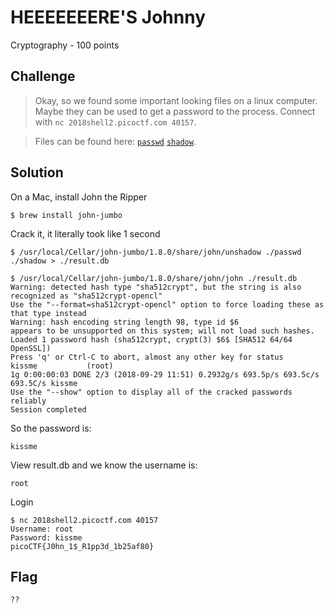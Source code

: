 # HEEEEEEERE'S Johnny
Cryptography - 100 points

## Challenge 
> Okay, so we found some important looking files on a linux computer. Maybe they can be used to get a password to the process. Connect with `nc 2018shell2.picoctf.com 40157`. 

> Files can be found here: [`passwd`](passwd) [`shadow`](shadow).

## Solution

On a Mac, install John the Ripper

	$ brew install john-jumbo

Crack it, it literally took like 1 second

	$ /usr/local/Cellar/john-jumbo/1.8.0/share/john/unshadow ./passwd ./shadow > ./result.db

	$ /usr/local/Cellar/john-jumbo/1.8.0/share/john/john ./result.db 
	Warning: detected hash type "sha512crypt", but the string is also recognized as "sha512crypt-opencl"
	Use the "--format=sha512crypt-opencl" option to force loading these as that type instead
	Warning: hash encoding string length 98, type id $6
	appears to be unsupported on this system; will not load such hashes.
	Loaded 1 password hash (sha512crypt, crypt(3) $6$ [SHA512 64/64 OpenSSL])
	Press 'q' or Ctrl-C to abort, almost any other key for status
	kissme           (root)
	1g 0:00:00:03 DONE 2/3 (2018-09-29 11:51) 0.2932g/s 693.5p/s 693.5c/s 693.5C/s kissme
	Use the "--show" option to display all of the cracked passwords reliably
	Session completed

So the password is:

	kissme

View result.db and we know the username is:
	
	root

Login
	
	$ nc 2018shell2.picoctf.com 40157
	Username: root
	Password: kissme
	picoCTF{J0hn_1$_R1pp3d_1b25af80}


## Flag

	??